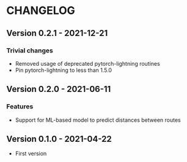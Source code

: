 # CHANGELOG

## Version 0.2.1 - 2021-12-21

### Trivial changes

- Removed usage of deprecated pytorch-lightning routines
- Pin pytorch-lightning to less than 1.5.0

## Version 0.2.0 - 2021-06-11


### Features

- Support for ML-based model to predict distances between routes

## Version 0.1.0 - 2021-04-22 

- First version